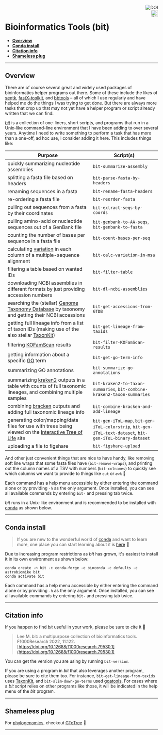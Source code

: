 <a href="https://zenodo.org/badge/latestdoi/59388885"><img align="right" src="https://zenodo.org/badge/59388885.svg" alt="DOI"></a>
<br>
<a href="https://github.com/AstrobioMike/bit/edit/master/README.md#conda-install"><img align="right" alt="Conda installs" src="https://img.shields.io/badge/Conda%20installs-750+-blue" height="23"></a>
# Bioinformatics Tools (bit)

* [**Overview**](#overview)  
* [**Conda install**](#conda-install)  
* [**Citation info**](#citation-info)  
* [**Shameless plug**](#shameless-plug)  

---

## Overview 
There are of course several great and widely used packages of bioinformatics helper programs out there. Some of these include the likes of [seqtk](https://github.com/lh3/seqtk), [fastX-toolkit](http://hannonlab.cshl.edu/fastx_toolkit/), and [bbtools](https://jgi.doe.gov/data-and-tools/bbtools/) – all of which I use regularly and have helped me do the things I was trying to get done. But there are always more tasks that crop up that may not yet have a helper program or script already written that we can find.  

[*bit*](https://doi.org/10.12688/f1000research.79530.1) is a collection of one-liners, short scripts, and programs that run in a Unix-like command-line environment that I have been adding to over several years. Anytime I need to write something to perform a task that has more than a one-off, ad hoc use, I consider adding it here. This includes things like:

| Purpose | Script(s) | 
| ------- | ------- |
| quickly summarizing nucleotide assemblies | `bit-summarize-assembly` |  
| splitting a fasta file based on headers | `bit-parse-fasta-by-headers` |  
| renaming sequences in a fasta | `bit-rename-fasta-headers` |  
| re-ordering a fasta file | `bit-reorder-fasta` |  
| pulling out sequences from a fasta by their coordinates | `bit-extract-seqs-by-coords` |  
| pulling amino-acid or nucleotide sequences out of a GenBank file | `bit-genbank-to-AA-seqs`, `bit-genbank-to-fasta` |  
| counting the number of bases per sequence in a fasta file | `bit-count-bases-per-seq` |  
| calculating [variation](http://scikit-bio.org/docs/0.5.3/generated/skbio.alignment.TabularMSA.conservation.html) in each column of a multiple-sequence alignment | `bit-calc-variation-in-msa` |  
| filtering a table based on wanted IDs | `bit-filter-table` |  
| downloading NCBI assemblies in different formats by just providing accession numbers | `bit-dl-ncbi-assemblies` |  
| searching the (stellar) [Genome Taxonomy Database](https://gtdb.ecogenomic.org/) by taxonomy and getting their NCBI accessions | `bit-get-accessions-from-GTDB` |  
| getting full lineage info from a list of taxon IDs (making use of the also stellar [TaxonKit](https://bioinf.shenwei.me/taxonkit/)) | `bit-get-lineage-from-taxids` |  
| filtering [KOFamScan](https://github.com/takaram/kofam_scan) results | `bit-filter-KOFamScan-results` |  
| getting information about a specific [GO](http://geneontology.org/) term | `bit-get-go-term-info` |  
| summarizing GO annotations | `bit-summarize-go-annotations` |  
| summarizing [kraken2](https://github.com/DerrickWood/kraken2) outputs in a table with counts of full taxonomic lineages, and combining multiple samples | `bit-kraken2-to-taxon-summaries`, `bit-combine-kraken2-taxon-summaries` |  
| combining [bracken](https://github.com/jenniferlu717/Bracken) outputs and adding full taxonomic lineage info | `bit-combine-bracken-and-add-lineage` |  
| generating color/mapping/data files for use with trees being viewed on the [Interactive Tree of Life](https://itol.embl.de/) site | `bit-gen-iToL-map`, `bit-gen-iToL-colorstrip`, `bit-gen-iToL-text-dataset`, `bit-gen-iToL-binary-dataset` |  
| uploading a file to figshare | `bit-figshare-upload` |  


And other just convenient things that are nice to have handy, like removing soft line wraps that some fasta files have (`bit-remove-wraps`), and printing out the column names of a TSV with numbers (`bit-colnames`) to quickly see which columns we want to provide to things like `cut` or `awk` 🙂  

Each command has a help menu accessible by either entering the command alone or by providing `-h` as the only argument. Once installed, you can see all available commands by entering `bit-` and pressing tab twice.  

*bit* runs in a Unix-like environment and is recommended to be installed with [conda](https://conda.io/docs/) as shown below.  

---

## Conda install

> If you are new to the wonderful world of [conda](https://conda.io/docs/) and want to learn more, one place you can start learning about it is [here](https://astrobiomike.github.io/unix/conda-intro) 🙂  

Due to increasing program restrictions as *bit* has grown, it's easiest to install it in its own environment as shown below:  

```
conda create -n bit -c conda-forge -c bioconda -c defaults -c astrobiomike bit
conda activate bit
```

Each command has a help menu accessible by either entering the command alone or by providing `-h` as the only argument. Once installed, you can see all available commands by entering `bit-` and pressing tab twice.

---

## Citation info
If you happen to find *bit* useful in your work, please be sure to cite it 🙂

> Lee M. bit: a multipurpose collection of bioinformatics tools. F1000Research 2022, 11:122. [https://doi.org/10.12688/f1000research.79530.1](https://doi.org/10.12688/f1000research.79530.1)

You can get the version you are using by running `bit-version`.  

If you are using a program in *bit* that also leverages another program, please be sure to cite them too. For instance, `bit-get-lineage-from-taxids` uses [TaxonKit](https://bioinf.shenwei.me/taxonkit/), and `bit-slim-down-go-terms` used [goatools](https://github.com/tanghaibao/goatools). For cases where a *bit* script relies on other programs like those, it will be indicated in the help menu of the *bit* program.  

---

## Shameless plug
For [phylogenomics](https://astrobiomike.github.io/genomics/phylogenomics), checkout [GToTree](https://github.com/AstrobioMike/GToTree/wiki) 🙂  

---
